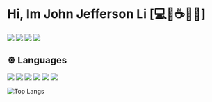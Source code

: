 #  Hi, Im John Jefferson Li [:computer::black_flag::coffee::philippines:]

<a href="https://www.facebook.com/itsjeffersonli"><img src="https://img.shields.io/badge/facebook-%231877F2.svg?&style=for-the-badge&logo=facebook&logoColor=white" style="max-width:100%;"></a>
<a href="https://www.linkedin.com/in/john-jefferson-li-3b86811b0/"><img src="https://img.shields.io/badge/linkedin-%230077B5.svg?&style=for-the-badge&logo=linkedin&logoColor=white" style="max-width:100%;"></a>
<a href="mailto:2542067802@qq.com"><img src="https://img.shields.io/badge/QQ-%23EB1923.svg?&style=for-the-badge&logo=TencentQQ&logoColor=white" style="max-width:100%;"></a>
<a href="paypal.me/JohnJeffersonLi"><img src="https://img.shields.io/badge/paypal-%2300457C.svg?&style=for-the-badge&logo=paypal&logoColor=white" style="max-width:100%;"></a>


## :gear: Languages
<img src="https://img.shields.io/badge/html5%20-%23E34F26.svg?&style=for-the-badge&logo=html5&logoColor=white" style="max-width:100%;">
<img src="https://img.shields.io/badge/css3%20-%231572B6.svg?&style=for-the-badge&logo=css3&logoColor=white" style="max-width:100%;">
<img src="https://img.shields.io/badge/vuejs%20-%2335495e.svg?&style=for-the-badge&logo=vue.js&logoColor=%234FC08D" style="max-width:100%;">
<img src="https://img.shields.io/badge/python%20-%2314354C.svg?&style=for-the-badge&logo=python&logoColor=white" style="max-width:100%;">
<img src="https://img.shields.io/badge/shell_script%20-%23121011.svg?&style=for-the-badge&logo=gnu-bash&logoColor=white" style="max-width:100%;">
<img src="https://img.shields.io/badge/c%23%20-%23239120.svg?&style=for-the-badge&logo=c-sharp&logoColor=white" style="max-width:100%;">


![Top Langs](https://github-readme-stats-git-master.itsjeffersonli.vercel.app/api/top-langs/?username=itsjeffersonli&theme=radical&hide=javascript)


